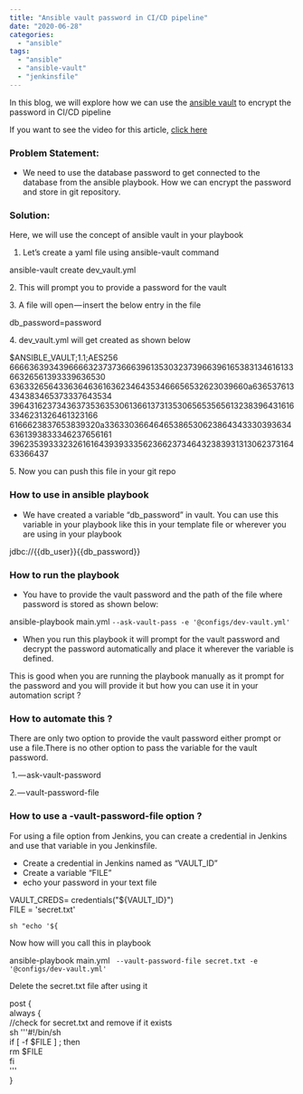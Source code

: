 ```yaml
---
title: "Ansible vault password in CI/CD pipeline"
date: "2020-06-28"
categories: 
  - "ansible"
tags: 
  - "ansible"
  - "ansible-vault"
  - "jenkinsfile"
---
```


In this blog, we will explore how we can use the [ansible vault](https://docs.ansible.com/ansible/latest/user_guide/vault.html#ansible-vault) to encrypt the password in CI/CD pipeline

If you want to see the video for this article, [click here](https://youtu.be/Ry3rCje93zA)

### **Problem Statement:**

- We need to use the database password to get connected to the database from the ansible playbook. How we can encrypt the password and store in git repository.

### **Solution**:

Here, we will use the concept of ansible vault in your playbook

1. Let’s create a yaml file using ansible-vault command

ansible-vault create dev\_vault.yml  

2\. This will prompt you to provide a password for the vault

3\. A file will open — insert the below entry in the file 

db\_password=password

4\. dev\_vault.yml will get created as shown below

$ANSIBLE\_VAULT;1.1;AES256  
66663639343966663237373666396135303237396639616538313461613366326561393339636530  
6363326564336364636163623464353466656532623039660a636537613434383465373337643534  
39643162373436373536353061366137313530656535656132383964316163346231326461323166  
6166623837653839320a336330366464653865306238643433303936346361393833346237656161  
39623539333232616164393933356236623734643238393131306237316463366437

5\. Now you can push this file in your git repo

### **How to use in ansible playbook**

- We have created a variable “db\_password” in vault. You can use this variable in your playbook like this in your template file or wherever you are using in your playbook

jdbc://{{db\_user}}{{db\_password}}

### **How to run the playbook**

- You have to provide the vault password and the path of the file where password is stored as shown below:

ansible-playbook main.yml `--ask-vault-pass -e '@configs/dev-vault.yml'`

- When you run this playbook it will prompt for the vault password and decrypt the password automatically and place it wherever the variable is defined.

This is good when you are running the playbook manually as it prompt for the password and you will provide it but how you can use it in your automation script ?

### **How to automate this ?**

There are only two option to provide the vault password either prompt or use a file.There is no other option to pass the variable for the vault password.

 1. — ask-vault-password

2. — vault-password-file

### **How to use a -vault-password-file option** ?

For using a file option from Jenkins, you can create a credential in Jenkins and use that variable in you Jenkinsfile.

- Create a credential in Jenkins named as “VAULT\_ID”
- Create a variable “FILE”
- echo your password in your text file

VAULT\_CREDS=  credentials("${VAULT\_ID}")  
FILE = 'secret.txt'

```
sh "echo '${
```

Now how will you call this in playbook

ansible-playbook main.yml ` --vault-password-file secret.txt -e '@configs/dev-vault.yml'`

Delete the secret.txt file after using it 

post {  
                always {  
                    //check for secret.txt and remove if it exists  
                    sh '''#!/bin/sh  
                        if \[ -f $FILE \] ; then  
                        rm $FILE  
                        fi  
                    '''  
                }
